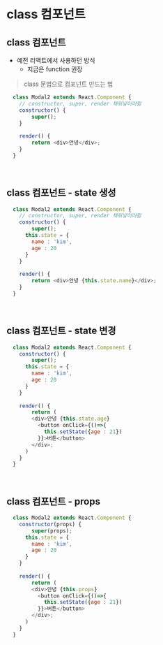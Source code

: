# class 컴포넌트
class 컴포넌트
---
- 예전 리액트에서 사용하던 방식
  - 지금은 function 권장 
> class 문법으로 컴포넌트 만드는 법 
```javascript
  class Modal2 extends React.Component {
  	// constructor, super, render 채워넣어야함
  	constructor() {
  		super();
  	}
  
  	render() {
  		return <div>안녕</div>;
  	}
  }
```

<br>

class 컴포넌트 - state 생성
---
```javascript
  class Modal2 extends React.Component {
  	// constructor, super, render 채워넣어야함
  	constructor() {
  		super();
      this.state = {
        name : 'kim',
        age : 20
      }
  	}
  
  	render() {
  		return <div>안녕 {this.state.name}</div>;
  	}
  }
```

<br>

class 컴포넌트 - state 변경
---
```javascript
  class Modal2 extends React.Component {
  	constructor() {
  		super();
      this.state = {
        name : 'kim',
        age : 20
      }
  	}
  
  	render() {
  		return (
        <div>안녕 {this.state.age}
          <button onClick={()=>{
            this.setState({age : 21})
          }}>버튼</button>
        </div>;
      )
  	}
  }
```

<br>

class 컴포넌트 - props
---
```javascript
  class Modal2 extends React.Component {
  	constructor(props) {
  		super(props);
      this.state = {
        name : 'kim',
        age : 20
      }
  	}
  
  	render() {
  		return (
        <div>안녕 {this.props}
          <button onClick={()=>{
            this.setState({age : 21})
          }}>버튼</button>
        </div>;
      )
  	}
  }
```

<br>

